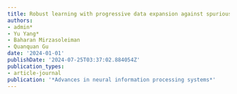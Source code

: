 ```yaml
---
title: Robust learning with progressive data expansion against spurious correlation
authors:
- admin*
- Yu Yang*
- Baharan Mirzasoleiman
- Quanquan Gu
date: '2024-01-01'
publishDate: '2024-07-25T03:37:02.884054Z'
publication_types:
- article-journal
publication: '*Advances in neural information processing systems*'
---
```

